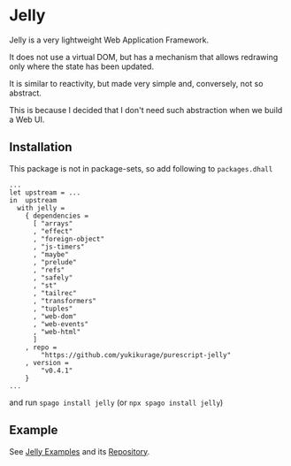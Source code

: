 # Jelly

Jelly is a very lightweight Web Application Framework.

It does not use a virtual DOM, but has a mechanism that allows redrawing only where the state has been updated.

It is similar to reactivity, but made very simple and, conversely, not so abstract.

This is because I decided that I don't need such abstraction when we build a Web UI.

## Installation

This package is not in package-sets, so add following to `packages.dhall`

```dhall
...
let upstream = ...
in  upstream
  with jelly =
    { dependencies =
      [ "arrays"
      , "effect"
      , "foreign-object"
      , "js-timers"
      , "maybe"
      , "prelude"
      , "refs"
      , "safely"
      , "st"
      , "tailrec"
      , "transformers"
      , "tuples"
      , "web-dom"
      , "web-events"
      , "web-html"
      ]
    , repo =
        "https://github.com/yukikurage/purescript-jelly"
    , version =
        "v0.4.1"
    }
...
```

and run `spago install jelly` (or `npx spago install jelly`)

## Example

See [Jelly Examples](https://yukikurage.github.io/purescript-jelly-examples/) and its [Repository](https://github.com/yukikurage/purescript-jelly-examples).
